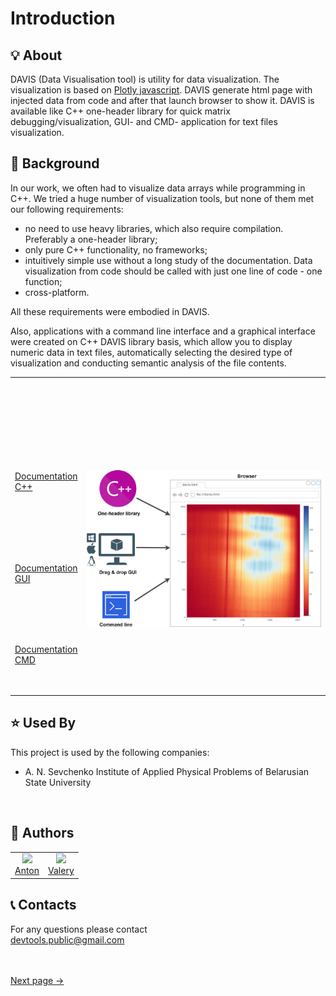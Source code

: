 # Introduction

## 💡 About
DAVIS (Data Visualisation tool) is utility for data visualization. The visualization is based on [Plotly javascript](https://plotly.com/).
DAVIS generate html page with injected data from code and after that launch browser to show it.
DAVIS is available like C++ one-header library for quick matrix debugging/visualization, GUI- and CMD- application for text files visualization.


## 📜 Background 
In our work, we often had to visualize data arrays while programming in C++. We tried a huge number of visualization tools, but none of them met
our following requirements:
- no need to use heavy libraries, which also require compilation. Preferably a one-header library;
- only pure C++ functionality, no frameworks;
- intuitively simple use without a long study of the documentation. Data visualization from code should be called with just one line of code - one function;
- cross-platform.

All these requirements were embodied in DAVIS.

Also, applications with a command line interface and a graphical interface were created on C++ DAVIS library basis, which allow you to display
numeric data in text files, automatically selecting the desired type of visualization and conducting semantic analysis of the file contents.

<style>
td, th {
   border: none!important;
}
</style>

<table>
<tbody>
<tr style="height: 68px; border: 1px">
<td style="width: 15%; height: 68px; text-align: left;  vertical-align: top;">
<p><br /><br /><br /><br /><br /><br /><br /></p>
<p><a href="/matrix-data-visualization-DAVIS/#/c++_intro.md">Documentation С++</a></p>
<p><br /><br /><br /><br /><br /></p>
<p><a href="/matrix-data-visualization-DAVIS/#/gui_intro.md">Documentation GUI</a></p>
<p><br /><br /><br /><br /></p>
<p><a href="/matrix-data-visualization-DAVIS/#/cmd_intro.md">Documentation CMD</a></p>
<p><br /></p>
</td>
<td style="width: 85%; height: 177px;">
<p>&nbsp;</p>
<h1 style="color: #5e9ca0;"><img src="_media//DAVIS-components.png" width="720"></h1>
</td>
</tr>
</tbody>
</table>
                                        




## ⭐ Used By
This project is used by the following companies:
- A. N. Sevchenko  Institute  of  Applied  Physical Problems of Belarusian State University
<br>

## 🐝 Authors

<style>
td, th {
   border: 1px solid black;
}
</style>
<table>
  <tbody>
   <tr style="border: 1px">
    <td align="center" >
      <img width="150 height="150"
      src="https://avatars.githubusercontent.com/u/104432560?v=4">
      <br />
      <a href="https://www.github.com/AntonMrt">Anton</a>
    </td>
    <td align="center">
      <img width="150 height="150"
      src="https://avatars.githubusercontent.com/u/73784374?v=4">
      <br />
      <a href="https://www.github.com/ValeryStk">Valery</a>
    </td>

   </tr>
  <tbody>
</table>

## 📞 Contacts
For any questions please contact<br>
devtools.public@gmail.com
<br>
<br>
<br>

[Next page →](/c++_intro.md)